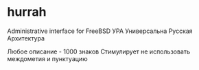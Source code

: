 # hurrah
Administrative interface for FreeBSD
УРА
Универсальна Русская Архитектура

Любое описание - 1000 знаков
Стимулирует не использовать междометия и пунктуацию
